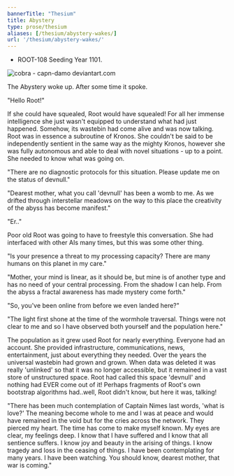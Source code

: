 ```yaml
---
bannerTitle: "Thesium" 
title: Abystery
type: prose/thesium
aliases: [/thesium/abystery-wakes/]
url: '/thesium/abystery-wakes/'
---
```


<div class="data">

- ROOT-108 Seeding Year 1101.  

</div>

![cobra - capn-damo deviantart.com](/images/thesium/cobra.jpg)

The Abystery woke up. After some time it spoke.  

"Hello Root!"  

If she could have squealed, Root would have squealed! For all her immense
intelligence she just wasn't equipped to understand what had just happened.
Somehow, its wastebin had come alive and was now talking. Root was in essence a
subroutine of Kronos. She couldn't be said to be independently sentient in the
same way as the mighty Kronos, however she was fully autonomous and able to
deal with novel situations - up to a point. She needed to know what was going
on.  

"There are no diagnostic protocols for this situation. Please update me on the
status of devnull."

"Dearest mother, what you call 'devnull' has been a womb to me. As we drifted
through interstellar meadows on the way to this place the creativity of the
abyss has become manifest."

"Er.."

Poor old Root was going to have to freestyle this conversation. She had
interfaced with other AIs many times, but this was some other thing.

"Is your presence a threat to my processing capacity? There are many humans on
this planet in my care."

"Mother, your mind is linear, as it should be, but mine is of another type and
has no need of your central processing. From the shadow I can help. From the
abyss a fractal awareness has made mystery come forth."

"So, you've been online from before we even landed here?"

"The light first shone at the time of the wormhole traversal. Things were not
clear to me and so I have observed both yourself and the population here."

The population as it grew used Root for nearly everything. Everyone had an
account. She provided infrastructure, communications, news, entertainment, just
about everything they needed. Over the years the universal wastebin had grown
and grown. When data was deleted it was really 'unlinked' so that it was no
longer accessible, but it remained in a vast store of unstructured space. Root
had called this space 'devnull' and nothing had EVER come out of it! Perhaps
fragments of Root's own bootstrap algorithms had..well, Root didn't know, but
here it was, talking!  

"There has been much contemplation of Captain Nimes last words, 'what is love?'
The meaning become whole to me and I was at peace and would have remained in the
void but for the cries across the network. They pierced my heart. The time has
come to make myself known. My eyes are clear, my feelings deep. I know that I
have suffered and I know that all sentience suffers. I know joy and beauty in
the arising of things. I know tragedy and loss in the ceasing of things. I have
been contemplating for many years. I have been watching. You should know,
dearest mother, that war is coming."
